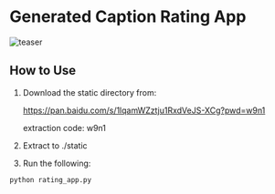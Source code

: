 # Generated Caption Rating App

![teaser](rating_app.png)


## How to Use
1. Download the static directory from:

   https://pan.baidu.com/s/1lqamWZztju1RxdVeJS-XCg?pwd=w9n1

   extraction code: w9n1

3. Extract to ./static

4. Run the following:

```
python rating_app.py
```
